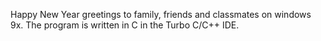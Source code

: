 Happy New Year greetings to family, friends and classmates on windows 9x. The program is written in C in the Turbo C/C++ IDE.

